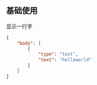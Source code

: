 ## 基础使用

显示一行字

```json
{
    "body": [
        {
            "type": "text",
            "text": "helloworld"
        }
    ]
}
```